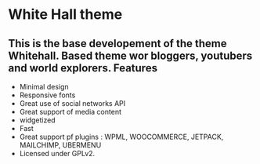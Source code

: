 
White Hall theme
===

This is the base developement of the theme Whitehall. Based theme wor bloggers, youtubers and world explorers.
Features
--
* Minimal design
* Responsive fonts
* Great use of social networks API
* Great support of media content
* widgetized
* Fast
* Great support pf plugins : WPML, WOOCOMMERCE, JETPACK, MAILCHIMP, UBERMENU
* Licensed under GPLv2.

